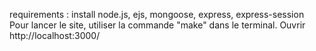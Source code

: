 requirements : install node.js, ejs, mongoose, express, express-session
Pour lancer le site, utiliser la commande "make" dans le terminal.
Ouvrir http://localhost:3000/
